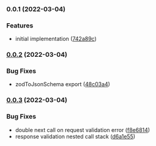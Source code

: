 ### 0.0.1 (2022-03-04)


### Features

* initial implementation ([742a89c](https://github.com/MunifTanjim/express-zod-openapi/commit/742a89ced528c842c038c67b734e8cebb4db3248))

### [0.0.2](https://github.com/MunifTanjim/express-zod-openapi/compare/0.0.1...0.0.2) (2022-03-04)


### Bug Fixes

* zodToJsonSchema export ([48c03a4](https://github.com/MunifTanjim/express-zod-openapi/commit/48c03a414cca885fb78ed2dbb9f42c5c6774cfea))

### [0.0.3](https://github.com/MunifTanjim/express-zod-openapi/compare/0.0.2...0.0.3) (2022-03-04)


### Bug Fixes

* double next call on request validation error ([f8e6814](https://github.com/MunifTanjim/express-zod-openapi/commit/f8e68142cd8f22fd23b6ff08a75dc8a93e8b9216))
* response validation nested call stack ([d6a1e55](https://github.com/MunifTanjim/express-zod-openapi/commit/d6a1e55f82251f79f0465f333043fb0ef8f75d5a))

